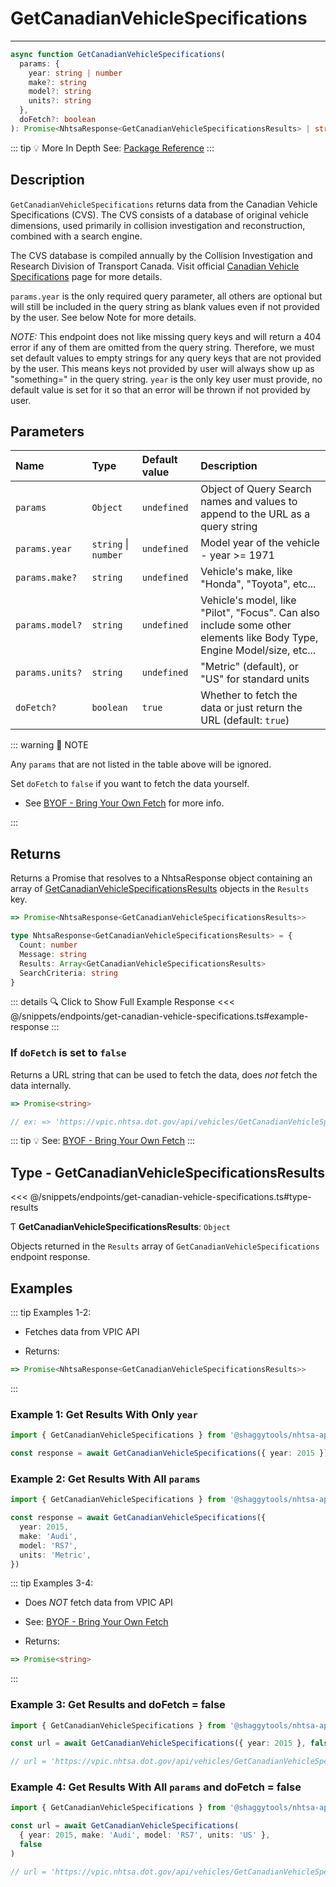 # GetCanadianVehicleSpecifications

---

```typescript
async function GetCanadianVehicleSpecifications(
  params: {
    year: string | number
    make?: string
    model?: string
    units?: string
  },
  doFetch?: boolean
): Promise<NhtsaResponse<GetCanadianVehicleSpecificationsResults> | string>
```

::: tip :bulb: More In Depth
See: [Package Reference](../../../typedoc/api/vpic/endpoints/GetCanadianVehicleSpecifications)
:::

## Description

`GetCanadianVehicleSpecifications` returns data from the Canadian Vehicle Specifications (CVS).
The CVS consists of a database of original vehicle dimensions, used primarily in
collision investigation and reconstruction, combined with a search engine.

The CVS database is compiled annually by the Collision Investigation and Research Division of
Transport Canada. Visit official
[Canadian Vehicle Specifications](http://www.carsp.ca/research/resources/safety-sources/canadian-vehicle-specifications/)
page for more details.

`params.year` is the only required query parameter, all others are optional but will still be included
in the query string as blank values even if not provided by the user. See below Note for more
details.

_NOTE:_ This endpoint does not like missing query keys and will return a 404 error if any of
them are omitted from the query string. Therefore, we must set default values to empty strings
for any query keys that are not provided by the user. This means keys not provided by user will
always show up as "something=" in the query string. `year` is the only key user must provide,
no default value is set for it so that an error will be thrown if not provided by user.

## Parameters

| Name            | Type                 | Default value | Description                                                                                                            |
| :-------------- | :------------------- | :------------ | :--------------------------------------------------------------------------------------------------------------------- |
| `params`        | `Object`             | `undefined`   | Object of Query Search names and values to append to the URL as a query string                                         |
| `params.year`   | `string` \| `number` | `undefined`   | Model year of the vehicle - year >= 1971                                                                               |
| `params.make?`  | `string`             | `undefined`   | Vehicle's make, like "Honda", "Toyota", etc...                                                                         |
| `params.model?` | `string`             | `undefined`   | Vehicle's model, like "Pilot", "Focus". Can also include some other elements like Body Type, Engine Model/size, etc... |
| `params.units?` | `string`             | `undefined`   | "Metric" (default), or "US" for standard units                                                                         |
| `doFetch?`      | `boolean`            | `true`        | Whether to fetch the data or just return the URL (default: `true`)                                                     |

::: warning 📝 NOTE

Any `params` that are not listed in the table above will be ignored.

Set `doFetch` to `false` if you want to fetch the data yourself.

- See [BYOF - Bring Your Own Fetch](../../bring-your-own-fetch.md#option-1-set-dofetch-to-false)
  for more info.

:::

## Returns

Returns a Promise that resolves to a NhtsaResponse object containing an array of
[GetCanadianVehicleSpecificationsResults](#type-getcanadianvehiclespecificationsresults) objects in
the `Results` key.

```typescript
=> Promise<NhtsaResponse<GetCanadianVehicleSpecificationsResults>>
```

```typescript
type NhtsaResponse<GetCanadianVehicleSpecificationsResults> = {
  Count: number
  Message: string
  Results: Array<GetCanadianVehicleSpecificationsResults>
  SearchCriteria: string
}
```

::: details :mag: Click to Show Full Example Response
<<< @/snippets/endpoints/get-canadian-vehicle-specifications.ts#example-response
:::

### If `doFetch` is set to `false`

Returns a URL string that can be used to fetch the data, does _not_ fetch the data internally.

```typescript
=> Promise<string>

// ex: => 'https://vpic.nhtsa.dot.gov/api/vehicles/GetCanadianVehicleSpecifications/?Year=2011&Make=Acura&Model=&units=&format=json'
```

::: tip :bulb: See: [BYOF - Bring Your Own Fetch](../../bring-your-own-fetch.md#option-1-set-dofetch-to-false)
:::

## Type - GetCanadianVehicleSpecificationsResults

<<< @/snippets/endpoints/get-canadian-vehicle-specifications.ts#type-results

Ƭ **GetCanadianVehicleSpecificationsResults**: `Object`

Objects returned in the `Results` array of `GetCanadianVehicleSpecifications` endpoint
response.

## Examples

::: tip Examples 1-2:

- Fetches data from VPIC API

- Returns:

```typescript
=> Promise<NhtsaResponse<GetCanadianVehicleSpecificationsResults>>
```

:::

### Example 1: Get Results With Only `year`

```ts
import { GetCanadianVehicleSpecifications } from '@shaggytools/nhtsa-api-wrapper'

const response = await GetCanadianVehicleSpecifications({ year: 2015 })
```

### Example 2: Get Results With All `params`

```ts
import { GetCanadianVehicleSpecifications } from '@shaggytools/nhtsa-api-wrapper'

const response = await GetCanadianVehicleSpecifications({
  year: 2015,
  make: 'Audi',
  model: 'RS7',
  units: 'Metric',
})
```

::: tip Examples 3-4:

- Does _NOT_ fetch data from VPIC API

- See: [BYOF - Bring Your Own Fetch](../../bring-your-own-fetch.md#option-1-set-dofetch-to-false)

- Returns:

```typescript
=> Promise<string>
```

:::

### Example 3: Get Results and doFetch = false

```ts
import { GetCanadianVehicleSpecifications } from '@shaggytools/nhtsa-api-wrapper'

const url = await GetCanadianVehicleSpecifications({ year: 2015 }, false)

// url = 'https://vpic.nhtsa.dot.gov/api/vehicles/GetCanadianVehicleSpecifications/?make=&model=&units=&year=2011&format=json'
```

### Example 4: Get Results With All `params` and doFetch = false

```ts
import { GetCanadianVehicleSpecifications } from '@shaggytools/nhtsa-api-wrapper'

const url = await GetCanadianVehicleSpecifications(
  { year: 2015, make: 'Audi', model: 'RS7', units: 'US' },
  false
)

// url = 'https://vpic.nhtsa.dot.gov/api/vehicles/GetCanadianVehicleSpecifications/?make=Audi&model=RS7&units=US&year=2015&format=json'
```
